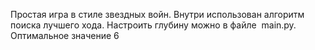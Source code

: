 Простая игра в стиле звездных войн. Внутри использован алгоритм поиска лучшего хода. Настроить глубину можно в файле  main.py. Оптимальное значение 6
